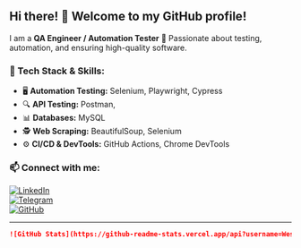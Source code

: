 ## Hi there! 👋 Welcome to my GitHub profile!  

I am a **QA Engineer / Automation Tester** 🚀 Passionate about testing, automation, and ensuring high-quality software.  

### 🔧 Tech Stack & Skills:  
- 🖥 **Automation Testing:** Selenium, Playwright, Cypress  
- 🔍 **API Testing:** Postman,  
- 📊 **Databases:** MySQL  
- 🕵️ **Web Scraping:** BeautifulSoup, Selenium  
- ⚙ **CI/CD & DevTools:** GitHub Actions, Chrome DevTools  

### 📫 Connect with me:  
[![LinkedIn](https://img.shields.io/badge/LinkedIn-blue?style=for-the-badge&logo=linkedin)](https://linkedin.com/in/artur-drubetskoy-1a4106290)  
[![Telegram](https://img.shields.io/badge/Telegram-26A5E4?style=for-the-badge&logo=telegram)](https://t.me/Artur_dru)  
[![GitHub](https://img.shields.io/badge/GitHub-000?style=for-the-badge&logo=github)](https://github.com/WesafEnginer)  

---


```md
![GitHub Stats](https://github-readme-stats.vercel.app/api?username=WesafEnginer&show_icons=true&theme=dark)  
